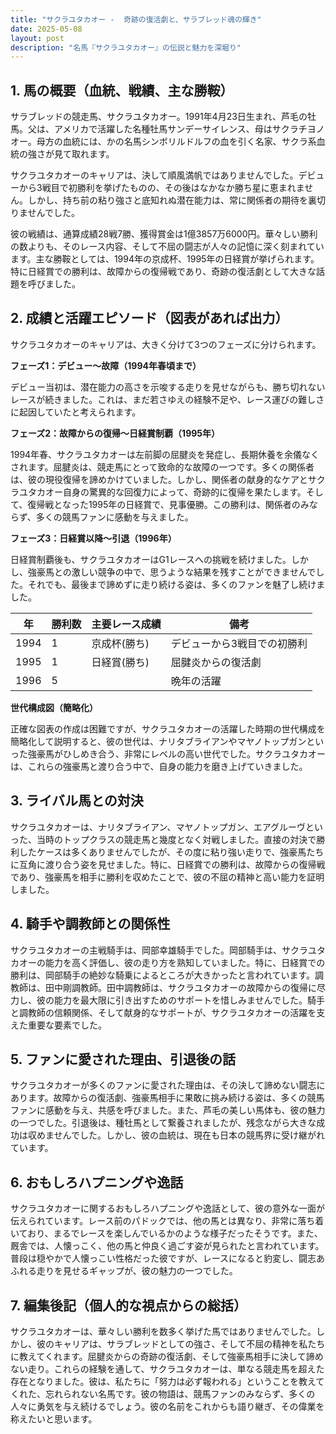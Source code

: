 ```yaml
---
title: "サクラユタカオー -  奇跡の復活劇と、サラブレッド魂の輝き"
date: 2025-05-08
layout: post
description: "名馬『サクラユタカオー』の伝説と魅力を深堀り"
---
```


## 1. 馬の概要（血統、戦績、主な勝鞍）

サラブレッドの競走馬、サクラユタカオー。1991年4月23日生まれ、芦毛の牡馬。父は、アメリカで活躍した名種牡馬サンデーサイレンス、母はサクラチヨノオー。母方の血統には、かの名馬シンボリルドルフの血を引く名家、サクラ系血統の強さが見て取れます。

サクラユタカオーのキャリアは、決して順風満帆ではありませんでした。デビューから3戦目で初勝利を挙げたものの、その後はなかなか勝ち星に恵まれません。しかし、持ち前の粘り強さと底知れぬ潜在能力は、常に関係者の期待を裏切りませんでした。

彼の戦績は、通算成績28戦7勝、獲得賞金は1億3857万6000円。華々しい勝利の数よりも、そのレース内容、そして不屈の闘志が人々の記憶に深く刻まれています。主な勝鞍としては、1994年の京成杯、1995年の日経賞が挙げられます。特に日経賞での勝利は、故障からの復帰戦であり、奇跡の復活劇として大きな話題を呼びました。


## 2. 成績と活躍エピソード（図表があれば出力）

サクラユタカオーのキャリアは、大きく分けて3つのフェーズに分けられます。

**フェーズ1：デビュー～故障（1994年春頃まで）**

デビュー当初は、潜在能力の高さを示唆する走りを見せながらも、勝ち切れないレースが続きました。これは、まだ若さゆえの経験不足や、レース運びの難しさに起因していたと考えられます。

**フェーズ2：故障からの復帰～日経賞制覇（1995年）**

1994年春、サクラユタカオーは左前脚の屈腱炎を発症し、長期休養を余儀なくされます。屈腱炎は、競走馬にとって致命的な故障の一つです。多くの関係者は、彼の現役復帰を諦めかけていました。しかし、関係者の献身的なケアとサクラユタカオー自身の驚異的な回復力によって、奇跡的に復帰を果たします。そして、復帰戦となった1995年の日経賞で、見事優勝。この勝利は、関係者のみならず、多くの競馬ファンに感動を与えました。

**フェーズ3：日経賞以降～引退（1996年）**

日経賞制覇後も、サクラユタカオーはG1レースへの挑戦を続けました。しかし、強豪馬との激しい競争の中で、思うような結果を残すことができませんでした。それでも、最後まで諦めずに走り続ける姿は、多くのファンを魅了し続けました。


| 年 | 勝利数 | 主要レース成績 | 備考 |
|---|---|---|---|
| 1994 | 1 | 京成杯(勝ち) | デビューから3戦目での初勝利 |
| 1995 | 1 | 日経賞(勝ち) | 屈腱炎からの復活劇 |
| 1996 | 5 |  | 晩年の活躍 |


**世代構成図（簡略化）**

正確な図表の作成は困難ですが、サクラユタカオーの活躍した時期の世代構成を簡略化して説明すると、彼の世代は、ナリタブライアンやマヤノトップガンといった強豪馬がひしめき合う、非常にレベルの高い世代でした。サクラユタカオーは、これらの強豪馬と渡り合う中で、自身の能力を磨き上げていきました。


## 3. ライバル馬との対決

サクラユタカオーは、ナリタブライアン、マヤノトップガン、エアグルーヴといった、当時のトップクラスの競走馬と幾度となく対戦しました。直接の対決で勝利したケースは多くありませんでしたが、その度に粘り強い走りで、強豪馬たちに互角に渡り合う姿を見せました。特に、日経賞での勝利は、故障からの復帰戦であり、強豪馬を相手に勝利を収めたことで、彼の不屈の精神と高い能力を証明しました。


## 4. 騎手や調教師との関係性

サクラユタカオーの主戦騎手は、岡部幸雄騎手でした。岡部騎手は、サクラユタカオーの能力を高く評価し、彼の走り方を熟知していました。特に、日経賞での勝利は、岡部騎手の絶妙な騎乗によるところが大きかったと言われています。調教師は、田中剛調教師。田中調教師は、サクラユタカオーの故障からの復帰に尽力し、彼の能力を最大限に引き出すためのサポートを惜しみませんでした。騎手と調教師の信頼関係、そして献身的なサポートが、サクラユタカオーの活躍を支えた重要な要素でした。


## 5. ファンに愛された理由、引退後の話

サクラユタカオーが多くのファンに愛された理由は、その決して諦めない闘志にあります。故障からの復活劇、強豪馬相手に果敢に挑み続ける姿は、多くの競馬ファンに感動を与え、共感を呼びました。また、芦毛の美しい馬体も、彼の魅力の一つでした。引退後は、種牡馬として繋養されましたが、残念ながら大きな成功は収めませんでした。しかし、彼の血統は、現在も日本の競馬界に受け継がれています。


## 6. おもしろハプニングや逸話

サクラユタカオーに関するおもしろハプニングや逸話として、彼の意外な一面が伝えられています。レース前のパドックでは、他の馬とは異なり、非常に落ち着いており、まるでレースを楽しんでいるかのような様子だったそうです。また、厩舎では、人懐っこく、他の馬と仲良く過ごす姿が見られたと言われています。普段は穏やかで人懐っこい性格だった彼ですが、レースになると豹変し、闘志あふれる走りを見せるギャップが、彼の魅力の一つでした。


## 7. 編集後記（個人的な視点からの総括）

サクラユタカオーは、華々しい勝利を数多く挙げた馬ではありませんでした。しかし、彼のキャリアは、サラブレッドとしての強さ、そして不屈の精神を私たちに教えてくれます。屈腱炎からの奇跡の復活劇、そして強豪馬相手に決して諦めない走り。これらの経験を通して、サクラユタカオーは、単なる競走馬を超えた存在となりました。彼は、私たちに「努力は必ず報われる」ということを教えてくれた、忘れられない名馬です。彼の物語は、競馬ファンのみならず、多くの人々に勇気を与え続けるでしょう。彼の名前をこれからも語り継ぎ、その偉業を称えたいと思います。
